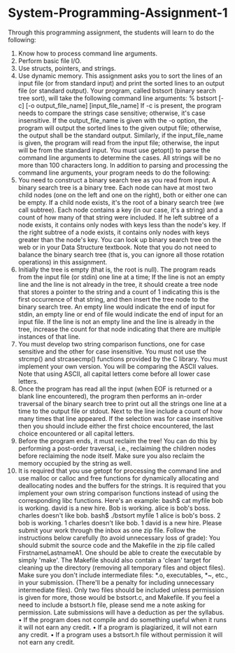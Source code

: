 # System-Programming-Assignment-1
Through this programming assignment, the students will learn to do the following:
1. Know how to process command line arguments.
2. Perform basic file I/O.
3. Use structs, pointers, and strings.
4. Use dynamic memory.
This assignment asks you to sort the lines of an input file (or from standard input) and print the
sorted lines to an output file (or standard output). Your program, called bstsort (binary search tree
sort), will take the following command line arguments:
% bstsort [-c] [-o output_file_name] [input_file_name]
If -c is present, the program needs to compare the strings case sensitive; otherwise, it's case
insensitive. If the output_file_name is given with the -o option, the program will output the sorted
lines to the given output file; otherwise, the output shall be the standard output. Similarly, if the
input_file_name is given, the program will read from the input file; otherwise, the input will be from
the standard input. You must use getopt() to parse the command line arguments to determine the
cases. All strings will be no more than 100 characters long.
In addition to parsing and processing the command line arguments, your program needs to do the
following:
1. You need to construct a binary search tree as you read from input. A binary search tree is a
binary tree. Each node can have at most two child nodes (one on the left and one on the right),
both or either one can be empty. If a child node exists, it's the root of a binary search tree (we
call subtree). Each node contains a key (in our case, it's a string) and a count of how many of
that string were included. If he left subtree of a node exists, it contains only nodes with keys less
than the node's key. If the right subtree of a node exists, it contains only nodes with keys greater
than the node's key. You can look up binary search tree on the web or in your Data Structure
textbook. Note that you do not need to balance the binary search tree (that is, you can ignore all
those rotation operations) in this assignment.
2. Initially the tree is empty (that is, the root is null). The program reads from the input file (or stdin)
one line at a time; If the line is not an empty line and the line is not already in the tree, it should
create a tree node that stores a pointer to the string and a count of 1 indicating this is the first
occurrence of that string, and then insert the tree node to the binary search tree. An empty line
would indicate the end of input for stdin, an empty line or end of file would indicate the end of 
input for an input file. If the line is not an empty line and the line is already in the tree, increase
the count for that node indicating that there are multiple instances of that line.
3. You must develop two string comparison functions, one for case sensitive and the other for case
insensitive. You must not use the strcmp() and strcasecmp() functions provided by the C library.
You must implement your own version. You will be comparing the ASCII values. Note that using
ASCII, all capital letters come before all lower case letters.
4. Once the program has read all the input (when EOF is returned or a blank line encountered), the
program then performs an in-order traversal of the binary search tree to print out all the strings
one line at a time to the output file or stdout. Next to the line include a count of how many times
that line appeared. If the selection was for case insensitive then you should include either the
first choice encountered, the last choice encountered or all capital letters.
5. Before the program ends, it must reclaim the tree! You can do this by performing a post-order
traversal, i.e., reclaiming the children nodes before reclaiming the node itself. Make sure you
also reclaim the memory occupied by the string as well.
6. It is required that you use getopt for processing the command line and use malloc or calloc and
free functions for dynamically allocating and deallocating nodes and the buffers for the strings. It
is required that you implement your own string comparison functions instead of using the
corresponding libc functions.
Here's an example:
bash$ cat myfile
bob is working.
david is a new hire.
Bob is working.
alice is bob's boss.
charles doesn't like bob.
bash$ ./bstsort myfile
1 alice is bob's boss.
2 bob is working.
1 charles doesn't like bob.
1 david is a new hire.
Please submit your work through the inbox as one zip file. Follow the instructions below carefully (to
avoid unnecessary loss of grade):
You should submit the source code and the Makefile in the zip file called FirstnameLastnameA1.
One should be able to create the executable by simply 'make'. The Makefile should also contain a 
'clean' target for cleaning up the directory (removing all temporary files and object files). Make sure
you don't include intermediate files: *.o, executables, *~, etc., in your submission. (There'll be a
penalty for including unnecessary intermediate files). Only two files should be included unless
permission is given for more, those would be bstsort.c, and Makefile. If you feel a need to include a
bstsort.h file, please send me a note asking for permission.
Late submissions will have a deduction as per the syllabus.
• If the program does not compile and do something useful when it runs it will not earn any
credit.
• If a program is plagiarized, it will not earn any credit.
• If a program uses a bstsort.h file without permission it will not earn any credit.
